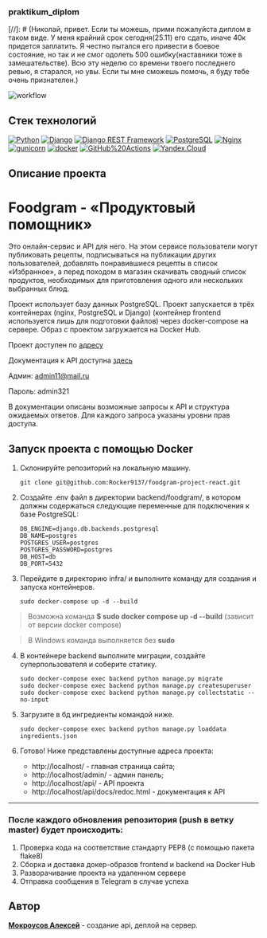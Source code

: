 ### praktikum_diplom

[//]: # (Николай, привет. Если ты можешь, прими пожалуйста диплом в таком виде. У меня крайний срок сегодня(25.11) его сдать, иначе 40к придется заплатить. Я честно пытался его привести в боевое состояние, но так и не смог одолеть 500 ошибку(наставники тоже в замешательстве). Всю эту неделю со времени твоего последнего ревью, я старался, но увы. Если ты мне сможешь помочь, я буду тебе очень признателен.)

![workflow](https://github.com/Rocker9137/foodgram-project-react/actions/workflows/main.yml/badge.svg)

## Стек технологий

[![Python](https://img.shields.io/badge/-Python-464646?style=flat-square&logo=Python)](https://www.python.org/)
[![Django](https://img.shields.io/badge/-Django-464646?style=flat-square&logo=Django)](https://www.djangoproject.com/)
[![Django REST Framework](https://img.shields.io/badge/-Django%20REST%20Framework-464646?style=flat-square&logo=Django%20REST%20Framework)](https://www.django-rest-framework.org/)
[![PostgreSQL](https://img.shields.io/badge/-PostgreSQL-464646?style=flat-square&logo=PostgreSQL)](https://www.postgresql.org/)
[![Nginx](https://img.shields.io/badge/-NGINX-464646?style=flat-square&logo=NGINX)](https://nginx.org/ru/)
[![gunicorn](https://img.shields.io/badge/-gunicorn-464646?style=flat-square&logo=gunicorn)](https://gunicorn.org/)
[![docker](https://img.shields.io/badge/-Docker-464646?style=flat-square&logo=docker)](https://www.docker.com/)
[![GitHub%20Actions](https://img.shields.io/badge/-GitHub%20Actions-464646?style=flat-square&logo=GitHub%20actions)](https://github.com/features/actions)
[![Yandex.Cloud](https://img.shields.io/badge/-Yandex.Cloud-464646?style=flat-square&logo=Yandex.Cloud)](https://cloud.yandex.ru/)

## Описание проекта
# Foodgram - «Продуктовый помощник»

Это онлайн-сервис и API для него. На этом сервисе пользователи могут публиковать рецепты, подписываться на публикации других пользователей, добавлять понравившиеся рецепты в список «Избранное», а перед походом в магазин скачивать сводный список продуктов, необходимых для приготовления одного или нескольких выбранных блюд.

Проект использует базу данных PostgreSQL. Проект запускается в трёх контейнерах (nginx, PostgreSQL и Django) (контейнер frontend используется лишь для подготовки файлов) через docker-compose на сервере. Образ с проектом загружается на Docker Hub.

Проект доступен по [адресу](http://130.193.34.52/)

Документация к API доступна [здесь](http://130.193.34.52/api/docs/)

Админ: admin11@mail.ru

Пароль: admin321

В документации описаны возможные запросы к API и структура ожидаемых ответов. Для каждого запроса указаны уровни прав доступа.

## Запуск проекта с помощью Docker

1. Склонируйте репозиторий на локальную машину.

    ```
    git clone git@github.com:Rocker9137/foodgram-project-react.git
    ```

2. Создайте .env файл в директории backend/foodgram/, в котором должны содержаться следующие переменные для подключения к базе PostgreSQL:

    ```
    DB_ENGINE=django.db.backends.postgresql
    DB_NAME=postgres
    POSTGRES_USER=postgres
    POSTGRES_PASSWORD=postgres
    DB_HOST=db
    DB_PORT=5432
    ```

3. Перейдите в директорию infra/ и выполните команду для создания и запуска контейнеров.
    ```
    sudo docker-compose up -d --build
    ```
> Возможна команда **$ sudo docker compose up -d --build** (зависит от версии docker compose)

> В Windows команда выполняется без **sudo**

4. В контейнере backend выполните миграции, создайте суперпользователя и соберите статику.

    ```
    sudo docker-compose exec backend python manage.py migrate
    sudo docker-compose exec backend python manage.py createsuperuser
    sudo docker-compose exec backend python manage.py collectstatic --no-input 
    ```

5. Загрузите в бд ингредиенты командой ниже.

    ```
    sudo docker-compose exec backend python manage.py loaddata ingredients.json
    ```

6. Готово! Ниже представлены доступные адреса проекта:
    -  http://localhost/ - главная страница сайта;
    -  http://localhost/admin/ - админ панель;
    -  http://localhost/api/ - API проекта
    -  http://localhost/api/docs/redoc.html - документация к API

---

### После каждого обновления репозитория (push в ветку master) будет происходить:

1. Проверка кода на соответствие стандарту PEP8 (с помощью пакета flake8)
2. Сборка и доставка докер-образов frontend и backend на Docker Hub
3. Разворачивание проекта на удаленном сервере
4. Отправка сообщения в Telegram в случае успеха

## Автор
**[Мокроусов Алексей](https://github.com/Rocker9137)** - создание api, деплой на сервер.
